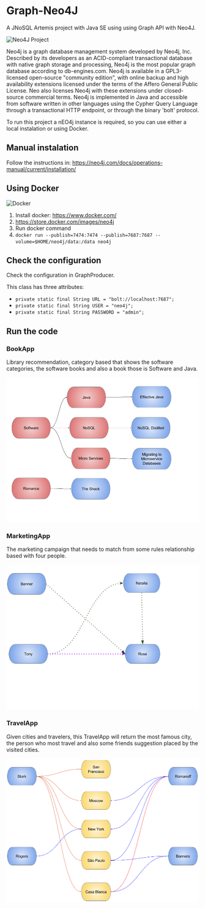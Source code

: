 # Graph-Neo4J

A JNoSQL Artemis project with Java SE using using Graph API with Neo4J.

![Neo4J Project](http://info.neo4j.com/rs/773-GON-065/images/neo4j_logo.png)

Neo4j is a graph database management system developed by  Neo4j, Inc. Described by its developers as an ACID-compliant transactional database with native graph storage and processing, Neo4j is the most popular graph database according to db-engines.com. Neo4j is available in a GPL3-licensed open-source "community edition", with online backup and high availability extensions licensed under the terms of the Affero General Public License. Neo also licenses Neo4j with these extensions under closed-source commercial terms. Neo4j is implemented in Java and accessible from software written in other languages using the Cypher Query Language through a transactional HTTP endpoint, or through the binary 'bolt' protocol.


To run this project a nEO4j instance is required, so you can use either a local instalation or using Docker.


## Manual instalation

Follow the instructions in: https://neo4j.com/docs/operations-manual/current/installation/


## Using Docker

![Docker](https://www.docker.com/sites/default/files/horizontal_large.png)


1. Install docker: https://www.docker.com/
1. https://store.docker.com/images/neo4j
1. Run docker command
1. `docker run --publish=7474:7474 --publish=7687:7687 --volume=$HOME/neo4j/data:/data neo4j`


## Check the configuration

Check the configuration in GraphProducer.

This class has three attributes:

* `private static final String URL = "bolt://localhost:7687";`
* `private static final String USER = "neo4j";`
* `private static final String PASSWORD = "admin";`

## Run the code

### BookApp

Library recommendation, category based that shows the software categories, the software books and also a book those is
 Software and Java.

![BookApp](Book.png)

### MarketingApp


The marketing campaign that needs to match from some rules relationship based with four people.

![MarketingApp](Marketing.png)

### TravelApp

Given cities and travelers, this TravelApp will return the most famous city, the person who most travel and also some
 friends suggestion placed by the visited cities.

![Travel](Travel.png)
